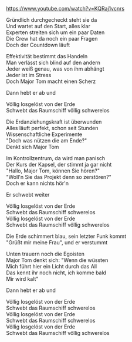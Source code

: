 https://www.youtube.com/watch?v=KQRaj1vcnrs

Gründlich durchgecheckt steht sie da  
Und wartet auf den Start, alles klar  
Experten streiten sich um ein paar Daten  
Die Crew hat da noch ein paar Fragen  
Doch der Countdown läuft

Effektivität bestimmt das Handeln  
Man verlässt sich blind auf den andern  
Jeder weiß genau, was von ihm abhängt  
Jeder ist im Stress  
Doch Major Tom macht einen Scherz

Dann hebt er ab und

Völlig losgelöst von der Erde  
Schwebt das Raumschiff völlig schwerelos

Die Erdanziehungskraft ist überwunden  
Alles läuft perfekt, schon seit Stunden  
Wissenschaftliche Experimente  
"Doch was nützen die am Ende?"  
Denkt sich Major Tom

Im Kontrollzentrum, da wird man panisch  
Der Kurs der Kapsel, der stimmt ja gar nicht  
"Hallo, Major Tom, können Sie hören?"  
"Woll'n Sie das Projekt denn so zerstören?"  
Doch er kann nichts hör'n

Er schwebt weiter

Völlig losgelöst von der Erde  
Schwebt das Raumschiff schwerelos  
Völlig losgelöst von der Erde  
Schwebt das Raumschiff völlig schwerelos

Die Erde schimmert blau, sein letzter Funk kommt  
"Grüßt mir meine Frau", und er verstummt

Unten trauern noch die Egoisten  
Major Tom denkt sich: "Wenn die wüssten  
Mich führt hier ein Licht durch das All  
Das kennt ihr noch nicht, ich komme bald  
Mir wird kalt"

Dann hebt er ab und

Völlig losgelöst von der Erde  
Schwebt das Raumschiff schwerelos  
Völlig losgelöst von der Erde  
Schwebt das Raumschiff schwerelos  
Völlig losgelöst von der Erde  
Schwebt das Raumschiff völlig schwerelos